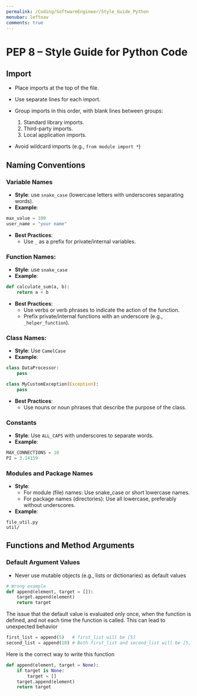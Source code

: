 ```yaml
---
permalink: /Coding/SoftwareEngineer/Style_Guide_Python
menubar: leftnav
comments: true
---
```

# PEP 8 – Style Guide for Python Code
## Import
- Place imports at the top of the file.
- Use separate lines for each import.
- Group imports in this order, with blank lines between groups:
  1. Standard library imports.
  2. Third-party imports.
  3. Local application imports.

- Avoid wildcard imports (e.g., `from module import *`)

## Naming Conventions
### Variable Names

- **Style**: use `snake_case` (lowercase letters with underscores separating words).
- **Example**:
```python
max_value = 100
user_name = "your name"
```
- **Best Practices**:
  - Use `_` as a prefix for private/internal variables.

### Function Names:

- **Style**: use `snake_case`
- **Example**:
```python
def calculate_sum(a, b):
    return a + b
```
- **Best Practices**:
  - Use verbs or verb phrases to indicate the action of the function.
  - Prefix private/internal functions with an underscore (e.g., `_helper_function`).

### Class Names:

- **Style**: Use `CamelCase`
- **Example**:
```python
class DataProcessor:
    pass

class MyCustomException(Exception):
    pass
```
- **Best Practices**:
  - Use nouns or noun phrases that describe the purpose of the class.

### Constants

- **Style**: Use `ALL_CAPS` with underscores to separate words.
- **Example**:
```python
MAX_CONNECTIONS = 10
PI = 3.14159
```

### Modules and Package Names

- **Style**: 
  - For module (file) names: Use snake_case or short lowercase names.
  - For package names (directories): Use all lowercase, preferably without underscores.
- **Example**:
```plaintext
file_util.py
util/
```

## Functions and Method Arguments
### Default Argument Values
- Never use mutable objects (e.g., lists or dictionaries) as default values
```python
# Wrong example
def append(element, target = []):
    target.append(element)
    return target
```
The issue that the default value is evaluated only once, when the function is defined, and not each time the function is called. This can lead to unexpected behavior
```python
first_list = append(5)   # first_list will be [5]
second_list = append(10) # Both first_list and second_list will be [5, 10]
```
Here is the correct way to write this function
```python
def append(element, target = None):
    if target is None:
        target = []
    target.append(element)
    return target
```